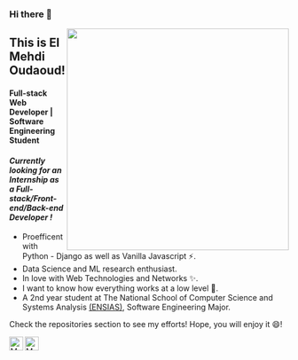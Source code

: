 
### Hi there 👋

[<img align="right" width="400" src="https://github-readme-stats.vercel.app/api?username=Elcaveman&show_icons=true"/>](https://github.com/Elcaveman/)

<!--<a href="channel">
  <img align="left" alt="Mehdi's YouTube" width="15px" src="https://cdn.jsdelivr.net/npm/simple-icons@3.2.0/icons/youtube.svg" />
</a>
-->



## This is El Mehdi Oudaoud!
#### Full-stack Web Developer | Software Engineering Student
#### *Currently looking for an Internship as a Full-stack/Front-end/Back-end Developer !*
- Proefficent with Python - Django as well as Vanilla Javascript ⚡. 
- Data Science and ML research enthusiast.
- In love with Web Technologies and Networks ✨.
- I want to know how everything works at a low level 🤔.
- A 2nd year student at The National School of Computer Science and Systems Analysis [(ENSIAS)](http://ensias.um5.ac.ma/), Software Engineering Major. 

<!--**To know more:**  [Website](website), [LinkedIn](linkedin, [Email](email)-->

Check the repositories section to see my efforts! Hope, you will enjoy it 😄!

<a href="https://www.linkedin.com/in/el-mehdi-oudaoud-b796001a1/">
  <img align="left" alt="Mehdi's Linkdein" width="25px" src="https://image.flaticon.com/icons/png/512/174/174857.png" />
</a>
<a href="https://github.com/Elcaveman/">
  <img align="left" alt="Mehdi's Github" width="25px" src="https://www.nicepng.com/png/full/52-520535_free-files-github-github-icon-png-white.png" />
</a>
